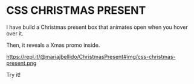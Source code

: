 # CSS CHRISTMAS PRESENT 

I have build a Christmas present box that animates open when you hover over it. 

Then, it reveals a Xmas promo inside. 

https://repl.it/@mariajbellido/ChristmasPresent#img/css-christmas-present.png

Try it!


